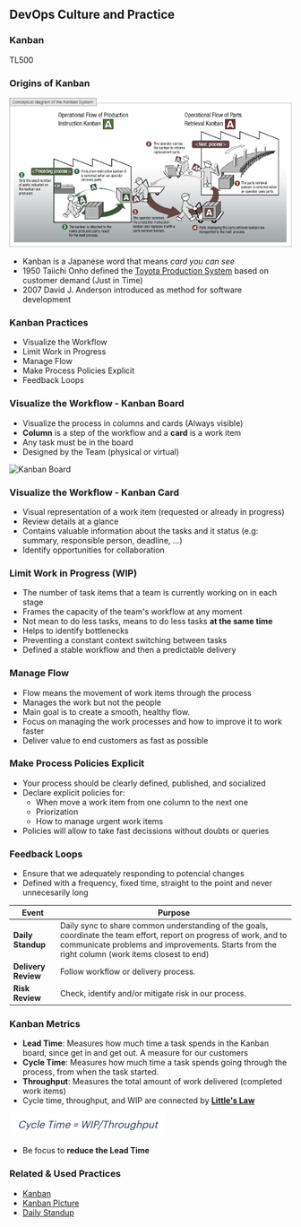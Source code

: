 <!-- .slide: data-background-image="images/RH_NewBrand_Background.png" -->
## DevOps Culture and Practice <!-- {.element: class="course-title"} -->
### Kanban <!-- {.element: class="title-color"} -->
TL500 <!-- {.element: class="title-color"} -->



### Origins of Kanban
![Kanban](images/kanban/toyota-production-system.png) <!-- {.element: class="inline-image"} -->
* Kanban is a Japanese word that means _card you can see_
* 1950 Taiichi Onho defined the [Toyota Production System](http://www.toyota-global.com/company/vision_philosophy/toyota_production_system/origin_of_the_toyota_production_system.html) based on customer demand (Just in Time)
* 2007 David J. Anderson introduced as method for software development



### Kanban Practices

* Visualize the Workflow
* Limit Work in Progress
* Manage Flow
* Make Process Policies Explicit
* Feedback Loops



### Visualize the Workflow - Kanban Board

* Visualize the process in columns and cards (Always visible)
* **Column** is a step of the workflow and a **card** is a work item
* Any task must be in the board
* Designed by the Team (physical or virtual)

![Kanban Board](images/kanban/kanban-board.png) <!-- {.element: class="" style="height:350px"} -->



### Visualize the Workflow - Kanban Card

* Visual representation of a work item (requested or already in progress)
* Review details at a glance
* Contains valuable information about the tasks and it status (e.g: summary, responsible person, deadline, ...)
* Identify opportunities for collaboration



### Limit Work in Progress (WIP)

* The number of task items that a team is currently working on in each stage
* Frames the capacity of the team's workflow at any moment
* Not mean to do less tasks, means to do less tasks **at the same time**
* Helps to identify bottlenecks
* Preventing a constant context switching between tasks
* Defined a stable workflow and then a predictable delivery



### Manage Flow

* Flow means the movement of work items through the process
* Manages the work but not the people
* Main goal is to create a smooth, healthy flow.
* Focus on managing the work processes and how to improve it to work faster
* Deliver value to end customers as fast as possible



### Make Process Policies Explicit

* Your process should be clearly defined, published, and socialized
* Declare explicit policies for:
  - When move a work item from one column to the next one
  - Priorization
  - How to manage urgent work items
* Policies will allow to take fast decissions without doubts or queries



### Feedback Loops

* Ensure that we adequately responding to potencial changes
* Defined with a frequency, fixed time, straight to the point and never unnecesarily long

| Event | Purpose |
| --- | --- |
| **Daily Standup** | Daily sync to share common understanding of the goals, coordinate the team effort, report on progress of work, and to communicate problems and improvements. Starts from the right column (work items closest to end) |
| **Delivery Review** | Follow workflow or delivery process. |
| **Risk Review** | Check, identify and/or mitigate risk in our process. |



### Kanban Metrics

* **Lead Time**: Measures how much time a task spends in the Kanban board, since get in and get out. A measure for our customers
* **Cycle Time**: Measures how much time a task spends going through the process, from when the task started.
* **Throughput**: Measures the total amount of work delivered (completed work items)
* Cycle time, throughput, and WIP are connected by **[Little's Law](https://en.wikipedia.org/wiki/Little%27s_law)**

![Little's Law](images/kanban/kanban-littles-law.png)

* Be focus to **reduce the Lead Time**



<!-- .slide: data-background-image="images/chef-background.png", class="white-style" -->
### Related & Used Practices
- [Kanban](https://openpracticelibrary.com/practice/kanban/)
- [Kanban Picture](https://openpracticelibrary.com/practice/kanban-picture/)
- [Daily Standup](https://openpracticelibrary.com/practice/daily-standup/)
